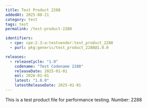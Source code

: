```yaml
---
title: Test Product 2288
addedAt: 2025-08-21
category: test
tags: test
permalink: /test-product-2288

identifiers:
  - cpe: cpe:2.3:a:testvendor:test_product_2288
  - purl: pkg:generic/test_product_2288@1.0.0

releases:
  - releaseCycle: "1.0"
    codename: "Test Codename 2288"
    releaseDate: 2025-01-01
    eol: 2026-01-01
    latest: "1.0.0"
    latestReleaseDate: 2025-01-01
---
```


This is a test product file for performance testing. Number: 2288
